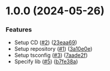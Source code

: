 # 1.0.0 (2024-05-26)


### Features

* Setup CD  ([#2](https://github.com/wakamsha/tsconfig-i/issues/2)) ([23eaa69](https://github.com/wakamsha/tsconfig-i/commit/23eaa6934bb52348d164bc2c6f3e86174a90743c))
* Setup repository ([#1](https://github.com/wakamsha/tsconfig-i/issues/1)) ([3a10e0e](https://github.com/wakamsha/tsconfig-i/commit/3a10e0e3578e0481dc98289948b75a8f44942145))
* Setup tsconfig ([#3](https://github.com/wakamsha/tsconfig-i/issues/3)) ([7aade2f](https://github.com/wakamsha/tsconfig-i/commit/7aade2f88d60da335ba75abd29fc952ab892118b))
* Specify lib ([#5](https://github.com/wakamsha/tsconfig-i/issues/5)) ([b7fe38a](https://github.com/wakamsha/tsconfig-i/commit/b7fe38a899aea64755821550aee1de7d348f6f8c))
